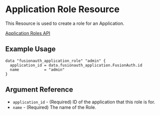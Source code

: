 # Application Role Resource

This Resource is used to create a role for an Application.

[Application Roles API](https://fusionauth.io/docs/v1/tech/apis/applications)

## Example Usage

```hcl
data "fusionauth_application_role" "admin" {
  application_id = data.fusionauth_application.FusionAuth.id
  name           = "admin"
}
```

## Argument Reference

* `application_id` - (Required) ID of the application that this role is for.
* `name` - (Required) The name of the Role.
